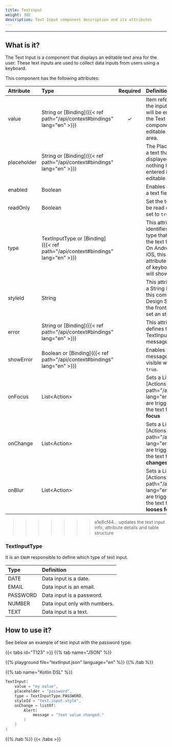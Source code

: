 ```yaml
---
title: Textinput
weight: 302
description: Text Input component description and its attributes
---
```


---

## What is it? 

The Text Input is a component that displays an editable text area for the user. These text inputs are used to collect data inputs from users using a keyboard. 

This component has the following attributes:

|Attribute|Type|Required|Definition|
|:-----|:-----|:-----:|:-----|
|value|String or [Binding]({{< ref path="/api/context#bindings" lang="en" >}})|&#x2713;|Item referring to the input value that will be entered in the Text Input component editable text field area.|
|placeholder|String or [Binding]({{< ref path="/api/context#bindings" lang="en" >}})||The Placeholder is a text that is displayed when nothing has been entered in the editable text field.|
|enabled|Boolean||Enables or disables a text field|
|readOnly|Boolean||Set the text field to be read only when set to `true`.|
|type|TextInputType or [Binding]({{< ref path="/api/context#bindings" lang="en" >}})||This attribute identifies the text type that it will feed the text field area. On Android and iOS, this field also attributes the type of keyboard that will shown.|
|styleId|String||This attribute sets a String key to map this component in a Design System on the front end and set an style to it.|
|error|String or [Binding]({{< ref path="/api/context#bindings" lang="en" >}})||This attribute defines the TextInput error message.|
|showError|Boolean or [Binding]({{< ref path="/api/context#bindings" lang="en" >}})||Enables the error message to be visible when set to `true`.|
|onFocus|List&lt;Action&gt;||Sets a List of [Actions]({{< ref path="/api/actions" lang="en" >}}) that are triggered when the text field **gains focus**|
|onChange|List&lt;Action&gt;||Sets a List of [Actions]({{< ref path="/api/actions" lang="en" >}}) that are triggered when the text field **value changes**|
|onBlur|List&lt;Action&gt;||Sets a List of [Actions]({{< ref path="/api/actions" lang="en" >}}) that are triggered when the text field **looses focus**| 

>>>>>>> a1e8cf44... updates the text input info, attribute details and table structure

### TextInputType

It is an `ENUM` responsible to define which type of text input. 

| Type | Definition |
| :--- | :--- |
| DATE | Data input is a date.  |
| EMAIL | Data input is an email.  |
| PASSWORD | Data input is a password.  |
| NUMBER | Data input only with numbers. |
| TEXT | Data input is a text. |

## How to use it? 

See below an example of text input with the password type: 

{{< tabs id="T123" >}}
{{% tab name="JSON" %}}
<!-- json-playground:textInput.json
{
 "_beagleComponent_": "beagle:textInput",
 "value": "my value",
 "placeholder": "user@test.com.br",
 "type": "email",
 "onChange": [
    {
      "_beagleAction_": "beagle:alert",
      "message": "Changing input"
      }
  ]
}
-->
{{% playground file="textInput.json" language="en" %}}
{{% /tab %}}

{{% tab name="Kotlin DSL" %}}
```kotlin
TextInput(
    value = "my value", 
    placeholder = "password", 
    type = TextInputType.PASSWORD, 
    styleId = "test.input.style",
    onChange = listOf(
        Alert(
            message = "Text value changed."
        )
    )
)
```
{{% /tab %}}
{{< /tabs >}}
